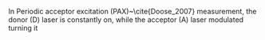 In Periodic acceptor excitation (PAX)~\cite{Doose_2007} measurement, the
donor (D) laser is constantly on, while the acceptor (A) laser modulated
turning it 
